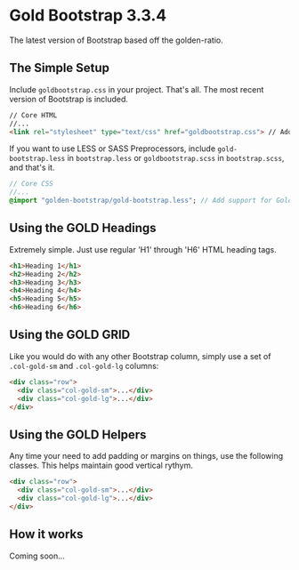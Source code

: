 # Gold Bootstrap 3.3.4
The latest version of Bootstrap based off the golden-ratio.

## The Simple Setup
Include `goldbootstrap.css` in your project. That's all. The most recent version of Bootstrap is included.

```html
// Core HTML
//...
<link rel="stylesheet" type="text/css" href="goldbootstrap.css"> // Add support for Gold Bootstrap
```

If you want to use LESS or SASS Preprocessors, include `gold-bootstrap.less` in `bootstrap.less` or `goldbootstrap.scss` in `bootstrap.scss`, and that's it.

```sass
// Core CSS
//...
@import "golden-bootstrap/gold-bootstrap.less"; // Add support for Gold Bootstrap
```

## Using the GOLD Headings
Extremely simple. Just use regular 'H1' through 'H6' HTML heading tags.

```html
<h1>Heading 1</h1>
<h2>Heading 2</h2>
<h3>Heading 3</h3>
<h4>Heading 4</h4>
<h5>Heading 5</h5>
<h6>Heading 6</h6>
```

## Using the GOLD GRID
Like you would do with any other Bootstrap column, simply use a set of `.col-gold-sm` and `.col-gold-lg` columns:

```html
<div class="row">
  <div class="col-gold-sm">...</div>
  <div class="col-gold-lg">...</div>
</div>
```

## Using the GOLD Helpers
Any time your need to add padding or margins on things, use the following classes. This helps maintain good vertical rythym.

```html
<div class="row">
  <div class="col-gold-sm">...</div>
  <div class="col-gold-lg">...</div>
</div>
```


## How it works
Coming soon...
